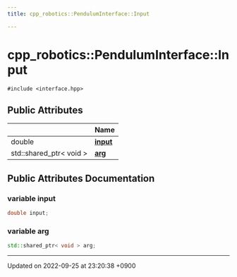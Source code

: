 ```yaml
---
title: cpp_robotics::PendulumInterface::Input

---
```


# cpp_robotics::PendulumInterface::Input






`#include <interface.hpp>`

## Public Attributes

|                | Name           |
| -------------- | -------------- |
| double | **[input](/cpp_robotics/doxybook/Classes/structcpp__robotics_1_1PendulumInterface_1_1Input/#variable-input)**  |
| std::shared_ptr< void > | **[arg](/cpp_robotics/doxybook/Classes/structcpp__robotics_1_1PendulumInterface_1_1Input/#variable-arg)**  |

## Public Attributes Documentation

### variable input

```cpp
double input;
```


### variable arg

```cpp
std::shared_ptr< void > arg;
```


-------------------------------

Updated on 2022-09-25 at 23:20:38 +0900